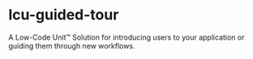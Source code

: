 # lcu-guided-tour
A Low-Code Unit™ Solution for introducing users to your application or guiding them through new workflows.
